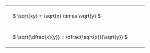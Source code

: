#  
<br>
<style type="text/css">
#T_ee78d th.col_heading {
  text-align: left;
  font-size: 1em;
}
#T_ee78d td {
  text-align: left;
  font-size: 1em;
  padding: 1.5em;
}
#T_ee78d_row0_col0, #T_ee78d_row1_col0 {
  width: 400px;
  white-space: pre-wrap;
}
</style>
<table id="T_ee78d">
  <thead>
  </thead>
  <tbody>
    <tr>
      <td id="T_ee78d_row0_col0" class="data row0 col0" >$ \sqrt{xy} = \sqrt{x} \times \sqrt{y} $</td>
    </tr>
    <tr>
      <td id="T_ee78d_row1_col0" class="data row1 col0" >$ \sqrt{\dfrac{x}{y}} = \dfrac{\sqrt{x}}{\sqrt{y}} $</td>
    </tr>
  </tbody>
</table>
